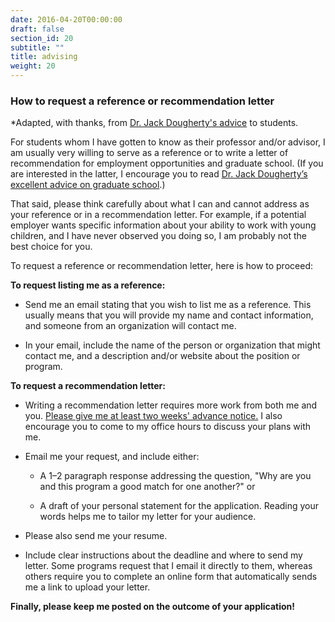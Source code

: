 ```yaml
---
date: 2016-04-20T00:00:00
draft: false
section_id: 20
subtitle: ""
title: advising
weight: 20
---
```


### How to request a reference or recommendation letter

*Adapted, with thanks, from [Dr. Jack Dougherty's advice](https://jackdougherty.org/letter/) to students.

For students whom I have gotten to know as their professor and/or advisor, I am usually very willing to serve as a reference or to write a letter of recommendation for employment opportunities and graduate school. (If you are interested in the latter, I encourage you to read [Dr. Jack Dougherty’s excellent advice on graduate school](https://jackdougherty.org/grad-school/).) 

That said, please think carefully about what I can and cannot address as your reference or in a recommendation letter. For example, if a potential employer wants specific information about your ability to work with young children, and I have never observed you doing so, I am probably not the best choice for you.

To request a reference or recommendation letter, here is how to proceed:

**To request listing me as a reference:**

* Send me an email stating that you wish to list me as a reference. This usually means that you will provide my name and contact information, and someone from an organization will contact me.  

* In your email, include the name of the person or organization that might contact me, and a description and/or website about the position or program.

**To request a recommendation letter:**  

* Writing a recommendation letter requires more work from both me and you. <u>Please give me at least two weeks' advance notice.</u> I also encourage you to come to my office hours to discuss your plans with me.  

* Email me your request, and include either:

  + A 1–2 paragraph response addressing the question, "Why are you and this program a good match for one another?" or

  + A draft of your personal statement for the application. Reading your words helps me to tailor my letter for your audience.

* Please also send me your resume.

* Include clear instructions about the deadline and where to send my letter. Some programs request that I email it directly to them, whereas others require you to complete an online form that automatically sends me a link to upload your letter.

**Finally, please keep me posted on the outcome of your application!**